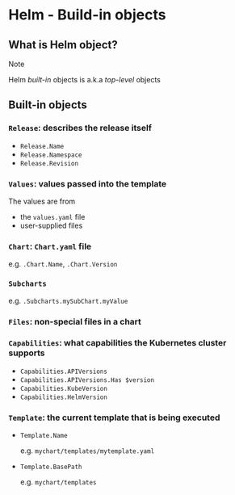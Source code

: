 # Helm - Build-in objects

## What is Helm object?

> [!NOTE]
> Helm _built-in_ objects is a.k.a _top-level_ objects

## Built-in objects

### `Release`: describes the release itself

- `Release.Name`
- `Release.Namespace`
- `Release.Revision`

### `Values`: values passed into the template

The values are from

- the `values.yaml` file
- user-supplied files

### `Chart`: `Chart.yaml` file

e.g. `.Chart.Name`, `.Chart.Version`

### `Subcharts`

e.g. `.Subcharts.mySubChart.myValue`

### `Files`: non-special files in a chart

### `Capabilities`: what capabilities the Kubernetes cluster supports

- `Capabilities.APIVersions`
- `Capabilities.APIVersions.Has $version`
- `Capabilities.KubeVersion`
- `Capabilities.HelmVersion`

### `Template`: the current template that is being executed

- `Template.Name`

  e.g. `mychart/templates/mytemplate.yaml`

- `Template.BasePath`

  e.g. `mychart/templates`
